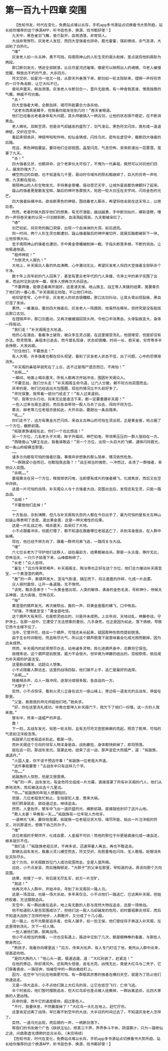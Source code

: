 # 第一百九十四章 突围
        【告知书友，时代在变化，免费站点难以长存，手机app多书源站点切换看书大势所趋，站长给你推荐的这个换源APP，听书音色多、换源、找书都好使！】
       九天中，黑色雀羽飞舞，兽爪裂开，血雨洒落，非常惊人。
       大战非常惨烈，灰发老人发狂，而四大至强者也拼命，霞光霍霍，瑞彩缭绕，杀气澎湃，大战到了白热化。
       “噗”
       灰发老人如一头古神，勇不可挡，将南陨神山的人形生灵的肩头削掉，差点就将他斜肩斩为两段。
       那口断剑发光，锈迹全部脱落，比日月星河还璀璨，像是可以映照出人的魂魄，令老人缓慢觉醒，释放出不朽的气息，大杀四方。
       符文交织，如星河一挂又一挂，从那天外垂落下来，断剑如一轮太阳斩来，铿锵一声将穷奇的一只牛角击断，让它大叫不已。
       兽吼声震天，鲜血洒落，灰发老人与断剑合一，晋升无敌境，有一种舍我其谁，惟我独尊的气概，神威不可抗衡。
       “杀！”
       四大至强者大喝，全都血拼，竭尽所能要合力诛杀他。
       “这老东西真是棘手，但我看你能发狂到几时！”吞天雀喝道。
       他们已经看出老者身体有大问题，其头颅被插入一柄古剑，让他的状态很不稳定，在不断淌黑血。
       老人嘶吼，双眸空洞，但是杀气却越发的盛烈了，剑气凌云，黑色符文闪烁，竟形成一道道神链，交织在空中。
       看起来很诡异，神链哗啦啦作响，如仙金铸成，闪烁乌光，密布在虚空中，截断四大强者的后路。
       而且，黑色神链蔓延，要将他们全部锁困，晶莹闪亮，气息恐怖，渐渐弥漫出一层雾霭，笼罩了九天。
       “杀！”
       四大强者见状，也都拼命，这个老家伙太可怕了，不愧为一代鼻祖，竟然可以对抗他们四人，越发的强大了。
       横空而过的巨翅，也不知道有几千里，扇动时令域外的陨石都崩碎了，巨大的穷奇一声吼啸，九天都在摇动。
       南陨神山的人形生物发光，手持黄金骨幡，摇动苍茫天宇，让域外星辰都仿佛颤抖了起来。
       嶷山的强者更是散发宝辉，脑后的神环急骤放大，宛若一轮大日压在天宇间，闪烁金色的光芒。
       四大强者纵横冲击，欲击断黑色的神链，围绕着老人厮杀，希望将他击毙在这天穹上，以绝后患。
       然而，老者的强大超乎他们的想象，有无尽潜能，越战越勇，手中断剑灿烂，横斩竖劈，噗的一声将吞天雀的以另一只羽翅斩断，血液溅起很高，九天都被染红了。
       “哧”
       剑芒如虹，将穷奇的胸口洞穿，出现一个血淋淋的大洞，前后透亮。
       同一时间，两个人形生灵也都遭创，嶷山强者脑后的神环被切开，就是后脑都被斩下一块，让他惊惧大叫。
       至于南陨神山的强者也遭创，手中黄金骨幡被削掉一截，手指头断落多根，不断的淌血，让他极速倒退。
       “祖师神武！”
       “为祭灵大人报仇！”
       大地上，补天阁众人看的热血沸腾，心中激动无比，希望灰发老人将四大至强者全部斩杀个干净。
       数十年上百年前的门人回来了，甚至有更古老年代的门人来援，令净土中的弟子突围了出来，而此时见到这样一幕，很多人想再次大杀回去。
       “不要莽撞，能够活着离开就好，这是凌天侯、岐山族主、战王等人来援的结果，莫要辜负了他们的一番心意。”补天阁阁主劝阻，不让他们冲动。
       他仰望苍穹，心中不安，灰发老人的状态很糟糕，那口古剑抖动，让其头骨出现裂痕，黑血打湿了发丝。
       果然，一番激战，重创四大强者后，灰发老人一阵踉跄，他虽然在嘶吼，但终究是没有能拔出那口古剑。
       在铿锵声中，那口剑震动，又再次缓缓插回其头颅，令他口中淌黑血，头骨裂痕变大，身体一阵摇动。
       “我们走！”补天阁阁主大吼道。
       他的心在滴血，看着净土破败，被众多生灵占据，在这里接受洗礼，他很难受，但是却没有办法。祭灵殒落，鼻祖本已逝去，而今莫名现身，状态却很糟，时间一长，吞天雀、穷奇等多半会挣脱，大发凶威。
       “拦住他们，不要放走！”
       有人大喝，许多强者也都在仰头观望，看到了灰发老人状态不佳，出了问题，心中的恐惧渐消失。
       “补天阁的鼻祖早就死在了上古，这不过是残尸遗念而已，不用怕！”
       “杀啊……”
       一瞬间，地面上喊杀震天，所有人都再次开始冲击，围困补天阁众人。
       “不要恋战，我们分头走！”补天阁阁主命令道，让门人分散，朝不同方向突围而去。
       庆幸的是，他们已经逃出大包围圈，现在的情况比不久前好多了。
       “师兄保重，我带着一部分门徒走了！”有人过来道别。
       “好，我等分头行动，将来无论是谁活下来，都一定要重建补天阁！”
       一些人过来与阁主道别，而后各自带领一股人马杀了出去，闯向不同方位。
       慕炎、柳老等几位老祖亦是如此，大开杀劫，要趟出一条血路来。
       “吼……”
       你们走不了，远方有黄金光芒闪烁，来自太古神山的可怕生灵出现，正是黄金兽，他占据了一个方位，截断前路。
       “拓跋家族诸祖在此，你们一个也比想逃！”
       另一个方位，几名老头子大喝，眸子开阖间，神芒如电，带领黑压压的一群人阻挡在一方。
       “西陵兽山飞蟒王在此，我看谁敢逃！”另一个方位，出现一头巨大的飞蟒，通体闪烁霞光，如一条山岭般横亘那里。
       ……
       诸多方向都有可怕的强者拦路，事情并非想象的那么简单，情况依然危急。
       “一群跳梁小丑而已，也敢阻我去路？！”战王相当的强势，一冲而过，击溃了一群强者，率领众人突围。
       “杀啊……”
       雷祖慕炎在另一个方位，释放球状闪电，当即便有成片的强者横飞，化成焦炭，而后又在空中炸碎。
       这是一片可怕的战场，补天阁众人与十方强者大战，突围出去后，发现还有生灵，只能一路血战。
       “杀啊！”
       “不要放他们走掉！”
       ……
       十方皆战，杀到沸腾，但凡与补天阁有仇怨的人都在今日出手了，最为可怕的是有太古神山如嶷山等表明了态度，遣出黄金兽，这是一种灾难性的后果。
       这是一片乱战之地，喊杀震天，血染红了大地。
       小不点跟着冲杀，彻底打懵了，都不知道在跟着哪位老祖逃亡了，杀到浑身是血，在人群中纵横。
       现在，他已经不辨方向了，跟着一群师兄弟飞逃，一路闯关与大战。
       “噗”
       六七位长老为了守护他们这群人，战在最前方，结果都被击杀。那是一头古兽，狰狞无比，恐怖滔天，一只爪子拍落下来，山峰都粉碎了。
       “长老！”众人悲呼。
       “畜生！”远方传来怒喝声，补天阁阁主、陶冶等也正好在这个方位，他们合力催动补天阁至宝，一个黄澄澄的葫芦。
       “轰”的一声，那葫芦放大，混沌气弥漫，镇压而下，将古兽震的炸碎，化成一片血雾。
       众人顿时震惊，让开一条道路，无不悚然。
       “该死，敢杀吾弟子！”一头黄金兽出现，人类的躯体，满身的金色毛发，号称神仆，侍候太古神兽，法力高强，恐怖滔天。
       “嗡”
       黄澄澄的葫芦发光，再次被祭出，轰的一声，将黄金兽震的横飞，口中咳血。
       “好强，不愧是至宝！”黄金兽吃惊。
       这个葫芦大有来历，也是祭灵结出的，只是并未成熟。上古年间，天地动乱，神藤参战，守护净土。在那一战中，它遭受了无法想象的重创，几乎身死，也正是因为如此，落下病根，导致它而今支撑不住了。
       当年，它曾开花，结出一个葫芦，可惜还未长起来，就因那种伤势而提前脱落。
       由于生长时间极短，而且耗尽元气，所以这个葫芦脱落下就意味着会化成光雨而散掉，因为远未成熟。
       然而，补天阁内的前贤想尽办法，动用诸多灵物，炼化进葫芦身中，总算将它保住。
       按理来说，这个葫芦提前脱落，威力不会很大，但毕竟为神藤的结出的，百般祭炼，依旧成为补天阁的护道法宝。
       这里剧战爆发，远超众人想象。
       小不点随着人群远去，这里的战场四裂，他们插不上手，逃亡是最好的选择。
       “杀啊……”
       随着喊杀声，众人一路冲闯，逐渐分成很多股，各自逃向一方。
       “大胖子！”
       突然，小不点惊讶，看到火灵儿立身在远方一座山峰上，旁边有一道发光的古战车，停留在那里。
       “父皇，救救我的师兄师姐他们吧。”她央求。
       “好，你在这里洗礼成功，毕竟也曾拜入补天阁门下，我欠下了他们一份情，这一方的人我来救。”
       辇车中，传来一道威严的声音。
       轰！
       下一刻，古战车发光，宛若一轮太阳，且有无尽符文密密麻麻的亮起，照亮了乾坤，可怕的气息如汪洋般浩荡。
       拓跋家几位老祖追杀到此，都是一惊。
       而补天阁这个方向的领军人物浑身是血，战到癫狂，身体都快碎掉了，即将殒落。
       就在这一刻，那战车发光，笼罩此地，结束了这一战，那声音宏大而威严，道：“拓跋族，请退开。”
       “火国人皇，你不该干预这件事！”拓跋族一位老祖大声道。
       “这件事我要管！”古战车中只有这样几个字。
       “你……”
       拓跋族的人惊怒，但是又很畏惧。
       “嗡”的一声，战车发光，有金色符文组成一片光幕，直接笼罩了所有补天阁的门人，他们从原地消失，而后被送出去十几里远。
       “你……”拓跋族的年轻人想要阻拦。
       但是，几位老祖急忙制止，生怕冒犯人皇，惹来大祸。
       他们转身就走，欲绕道过去，继续追击。
       然而，人皇抬手，辇车中飞出一道炽盛的光，横断前路，直接就给封印了这片山地。
       “欺人太甚！早晚有一天……”拓跋族有一位年轻人杰咬牙。
       一道神光飞来，要将他笼罩。拓跋族一位老祖见状大惊，竭尽所能，拍出一片汪洋般的符文，对抗那道光，想救下自己的孙子。
       “噗”
       这位老祖的手臂炸开，化成血雾，人皇威不可抗！而他的那位子孙更是直接化成一滩血泥，根本就拦不住。
       “我们走！”拓跋族老祖见状，不再多说，迅速带着人离去，再也不敢追击。
       那辆古战车发光，载着火灵儿横空而去，符文交织，宛若雷电在闪烁，无人敢阻，眨眼消失在天际尽头。
       这个方向，补天阁数百位门人成功突围而去，全是人皇所赐。
       远处，小不点发呆，而后捶胸顿足，“大胖子”的父亲在那里，早知道的话，真该向那个方向突围。
       结果，他慢了一步，背后是无尽乱军，前方一片空旷。
       “我逃！”
       他再次冲入人群中，开始冲杀，寻到了补天阁另一路人马。
       这是一场混战，也是一场大杀劫，多年来仅见，小不点他们一路逃亡，已远离补天阁，但始终胶着，无法摆脱追兵。
       天空中，有一群凶禽在追杀，地上有无数的人影与庞然大物在追击，这是一场惨战。
       他不知道别人是否突围成功了，但他们这一股人马却越发的危险，初时雷祖慕炎领军，而后不知道大战到了怎样的地步，人群散开，又分成了十几小股。
       这一路上，也不光都是追杀者，也有人援手，如一些王侯，他们曾经将子弟送入补天阁，在这里得到洗礼，欠下一份人情。
       一些人被他们救，脱离战场。
       但小不点相当的倒霉，一次也没有遇上，路途中见到了几次，都是眼睁睁的看着，与那些人擦身而过。
       “熊孩子，我看你向哪里逃！”后方，传来大吼声，有人专门盯住了他，竟然从人群中杀来，径直追向他。
       “是四大族的人！”他心头一震，极速逃遁，道：“大红别装了，赶紧走！”
       在他的旁边，除却清风外，还有两头怪兽，皮毛光亮，凶残无比，竟是大红鸟与二秃子，它们穿着兽皮，一路狂奔，怕被空中的一群凶禽给盯上。
       因为，在空中飞行比在地面更可怕，有一群极其厉害的强者在横扫天空，就是为了防止他们快速逃走。
       又是一场大追杀，小不点他们跳上大红鸟的背，让它在低空飞行，亡命飞逃。
       半个时辰后，他们暂时摆脱追击，但大红鸟却也差点被人给撕掉，一群凶禽追杀，比四大家族的人更凶残。
       庆幸的是，而今它的速度极快，超过那些人。
       “不行，我要休息，不然要废掉了！”大红鸟一头扎在地上，赶忙疗伤。
       这里肯定远离了战场，早已看不到空中的大战，大半日的时间过去了，不知道灰发老人怎样了。
       突然，一道乌光出现，而后锵的一声，一柄断剑落下。
       帮我们的书友做个广告《妖妖玉仙》，修真三千界，界界争斗不休，阴谋算计，只为一路修仙之途，问鼎那虚无缥缈的亘古长存。（未完待续）
       【告知书友，时代在变化，免费站点难以长存，手机app多书源站点切换看书大势所趋，站长给你推荐的这个换源APP，听书音色多、换源、找书都好使！】